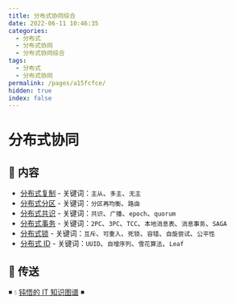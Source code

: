 ```yaml
---
title: 分布式协同综合
date: 2022-06-11 10:46:35
categories:
  - 分布式
  - 分布式协同
  - 分布式协同综合
tags:
  - 分布式
  - 分布式协同
permalink: /pages/a15fcfce/
hidden: true
index: false
---
```


# 分布式协同

## 📖 内容

- [分布式复制](分布式复制.md) - 关键词：`主从`、`多主`、`无主`
- [分布式分区](分布式分区.md) - 关键词：`分区再均衡`、`路由`
- [分布式共识](分布式共识.md) - 关键词：`共识`、`广播`、`epoch`、`quorum`
- [分布式事务](分布式事务.md) - 关键词：`2PC`、`3PC`、`TCC`、`本地消息表`、`消息事务`、`SAGA`
- [分布式锁](分布式锁.md) - 关键词：`互斥`、`可重入`、`死锁`、`容错`、`自旋尝试`、`公平性`
- [分布式 ID](分布式ID.md) - 关键词：`UUID`、`自增序列`、`雪花算法`、`Leaf`

## 🚪 传送

◾ 💧 [钝悟的 IT 知识图谱](https://dunwu.github.io/waterdrop/) ◾
